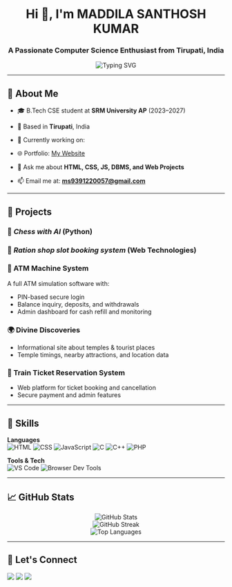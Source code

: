 <h1 align="center">Hi 👋, I'm MADDILA SANTHOSH KUMAR</h1>
<h3 align="center">A Passionate Computer Science Enthusiast from Tirupati, India</h3>

<p align="center">
  <img src="https://readme-typing-svg.demolab.com?font=Fira+Code&size=22&pause=1000&center=true&vCenter=true&width=435&lines=Aspiring+Full+Stack+Developer;Python+%7C+HTML+%7C+CSS+%7C+JavaScript;Loves+Web+Projects+%26+Automation" alt="Typing SVG" />
</p>

---

## 🚀 About Me

- 🎓 B.Tech CSE student at **SRM University AP** (2023–2027)  
- 📍 Based in **Tirupati**, India  
- 🧠 Currently working on:  
  

- 🌐 Portfolio: [My Website](https://santhosh939s.github.io/my-portfolio-with-css/)
- 💬 Ask me about **HTML, CSS, JS, DBMS, and Web Projects**
- 📫 Email me at: **ms9391220057@gmail.com**

---

## 💼 Projects


### 🤖 *Chess with AI* (Python)

### 📝 *Ration shop slot booking system* (Web Technologies)

### 🔐 ATM Machine System  
A full ATM simulation software with:
- PIN-based secure login
- Balance inquiry, deposits, and withdrawals
- Admin dashboard for cash refill and monitoring

### 🌍 Divine Discoveries  
- Informational site about temples & tourist places  
- Temple timings, nearby attractions, and location data

### 🚉 Train Ticket Reservation System  
- Web platform for ticket booking and cancellation  
- Secure payment and admin features

---

## 🧠 Skills

**Languages**  
![HTML](https://img.shields.io/badge/HTML-F06529?style=for-the-badge&logo=html5&logoColor=white)
![CSS](https://img.shields.io/badge/CSS-2965f1?style=for-the-badge&logo=css3&logoColor=white)
![JavaScript](https://img.shields.io/badge/JavaScript-F0DB4F?style=for-the-badge&logo=javascript&logoColor=black)
![C](https://img.shields.io/badge/C-00599C?style=for-the-badge&logo=c&logoColor=white)
![C++](https://img.shields.io/badge/C%2B%2B-004482?style=for-the-badge&logo=c%2B%2B&logoColor=white)
![PHP](https://img.shields.io/badge/PHP-777BB4?style=for-the-badge&logo=php&logoColor=white)

**Tools & Tech**  
![VS Code](https://img.shields.io/badge/VS%20Code-007ACC?style=for-the-badge&logo=visual-studio-code&logoColor=white)
![Browser Dev Tools](https://img.shields.io/badge/Browser%20Dev%20Tools-323330?style=for-the-badge)

---

## 📈 GitHub Stats

<p align="center">
  <img src="https://github-readme-stats.vercel.app/api?username=Santhosh939s&show_icons=true&theme=tokyonight" alt="GitHub Stats" />
  <br />
  <img src="https://github-readme-streak-stats.herokuapp.com/?user=Santhosh939s&theme=tokyonight" alt="GitHub Streak" />
  <br />
  <img src="https://github-readme-stats.vercel.app/api/top-langs/?username=Santhosh939s&layout=compact&theme=tokyonight" alt="Top Languages" />
</p>

---

## 🤝 Let's Connect

<p>
  <a href="mailto:ms9391220057@gmail.com"><img src="https://img.shields.io/badge/Email-D14836?style=for-the-badge&logo=gmail&logoColor=white"/></a>
  <a href="https://www.linkedin.com/in/maddilasanthoshkumar/"><img src="https://img.shields.io/badge/LinkedIn-blue?style=for-the-badge&logo=linkedin&logoColor=white"/></a>
  <a href="https://santhosh939s.github.io/my-portfolio-with-css/"><img src="https://img.shields.io/badge/Website-00C7B7?style=for-the-badge&logo=google-chrome&logoColor=white"/></a>
</p>
